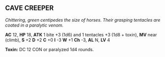 ## CAVE CREEPER

_Chittering, green centipedes the size of horses. Their grasping tentacles are coated in a paralytic venom._

**AC** 12, **HP** 18, **ATK** 1 bite +3 (1d6) and 1 tentacles +3 (1d8 + toxin), **MV** near (climb), **S** +2 **D** +2 **C** +0 **I** -3 **W** +1 **Ch** -3, **AL** N, **LV** 4

**Toxin:** DC 12 CON or paralyzed 1d4 rounds.

